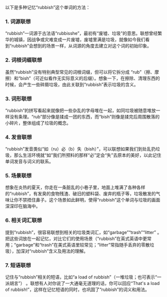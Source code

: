 以下是多种记忆“rubbish”这个单词的方法：

### 1. 词源联想
“rubbish”一词源于古法语“rubbisshe”，最初有“废墟、垃圾”的意思。联想曾经繁华的城镇，因战争或灾难变成一片废墟，废墟里满是垃圾，就像如今我们看到“rubbish”会想到的场景一样，从词源的角度去建立对这个词的初始印象。

### 2. 词根词缀联想
虽然“rubbish”没有特别典型常见的词根词缀，但可以将它拆分成 “rub”（擦、摩擦）和“bish”（可近似看作无实际意义的后缀）。想象一下，在擦除、清理东西的时候，会产生一些碎屑垃圾，由此关联到“rubbish”表示垃圾的含义。

### 3. 词形联想
“rubbish”的拼写看起来就像把一些杂乱的字母堆在一起，如同垃圾被随意堆放一样没有条理。“rub”部分像是揉成一团的东西，而“bish”则像是揉完后周围散落的小碎片，整体组成了垃圾的概念。

### 4. 发音联想
“rubbish”发音类似“如（ru）必（b）失（bish）”，可以联想如果我们到处乱扔垃圾，那么生活环境就“如”我们所预料的那样“必”定会“失”去原本的美好，以此记住单词发音与词义的联系。

### 5. 场景联想
想象在炎热的夏天，你走在一条脏乱的小巷子里，地面上堆满了各种各样的“rubbish”，有发臭的食物残渣、破旧的塑料袋、废弃的瓶子等，垃圾散发的气味让你不禁捂住鼻子。这个场景如此鲜明，使得“rubbish”这个单词与垃圾的画面深深印在脑海中。

### 6. 相关词汇联想
提到“rubbish”，很容易联想到相关的垃圾类词汇，如“garbage”“trash”“litter” 。把这些词放在一起记忆，对比它们的使用场景（“rubbish”在英式英语中更常用；“garbage”和“trash”在美式英语里较常见；“litter”常指随手丢弃的零散垃圾），加深对“rubbish”含义及用法的理解。

### 7. 短语联想
记住与“rubbish”相关的短语，比如“a load of rubbish”（一堆垃圾；也可表示“一派胡言”） 。联想有人对你说了一大通毫无道理的话，你可以回应“That's a load of rubbish!”，这样在记忆短语的同时，也巩固了“rubbish”的词义和用法。 